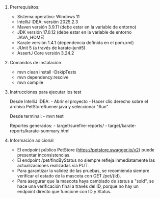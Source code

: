 1. Prerrequisitos:

   - Sistema operativo: Windows 11
   - IntelliJ IDEA: versión 2025.2.3
   - Maven versión 3.9.11 (debe estar en la variable de entorno)
   - JDK versión 17.0.12 (debe estar en la variable de entorno JAVA_HOME)
   - Karate versión 1.4.1 (dependencia definida en el pom.xml)
   - JUnit 5 (a través de karate-junit5)
   - AssertJ Core versión 3.24.2

2. Comandos de instalación

   - mvn clean install -DskipTests
   - mvn dependency:resolve
   - mvn compile

3. Instrucciones para ejecutar los test

   Desde IntelliJ IDEA:
       - Abrir el proyecto
       - Hacer clic derecho sobre el archivo PetStoreRunner.java y seleccionar "Run"

   Desde terminal:
       - mvn test

   Reportes generados:
       - target/surefire-reports/
       - target/karate-reports/karate-summary.html

4. Información adicional

   - El endpoint público PetStore (https://petstore.swagger.io/v2) puede presentar inconsistencias.
   - El endpoint /pet/findByStatus no siempre refleja inmediatamente las actualizaciones realizadas vía PUT.
   - Para garantizar la validez de las pruebas, se recomienda siempre verificar el estado de la mascota con GET /pet/{id}.
   - Para asegurar que la mascota haya cambiado de status a "sold", se hace una verificación final a través del ID, porque no hay un endpoint directo que funcione con ID y Status.


